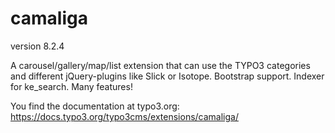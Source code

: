 # camaliga

version 8.2.4

A carousel/gallery/map/list extension that can use the TYPO3 categories and different jQuery-plugins like Slick or Isotope. Bootstrap support. Indexer for ke_search. Many features!

You find the documentation at typo3.org:
https://docs.typo3.org/typo3cms/extensions/camaliga/
